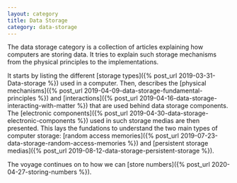 ```yaml
---
layout: category
title: Data Storage
category: data-storage
---
```


The data storage category is a collection of articles explaining how computers are storing data. It tries to explain such storage mechanisms from the physical principles to the implementations.

It starts by listing the different [storage types]({% post_url 2019-03-31-Data-storage %}) used in a computer. Then, describes the [physical mechanisms]({% post_url 2019-04-09-data-storage-fundamental-principles %}) and [interactions]({% post_url 2019-04-16-data-storage-interacting-with-matter %}) that are used behind data storage components. The [electronic components]({% post_url 2019-04-30-data-storage-electronic-components %}) used in such storage medias are then presented. This lays the fundations to understand the two main types of computer storage: [random access memories]({% post_url 2019-07-23-data-storage-random-access-memories %}) and [persistent storage medias]({% post_url 2019-08-12-data-storage-persistent-storage %}).

The voyage continues on to how we can [store numbers]({% post_url 2020-04-27-storing-numbers %}).